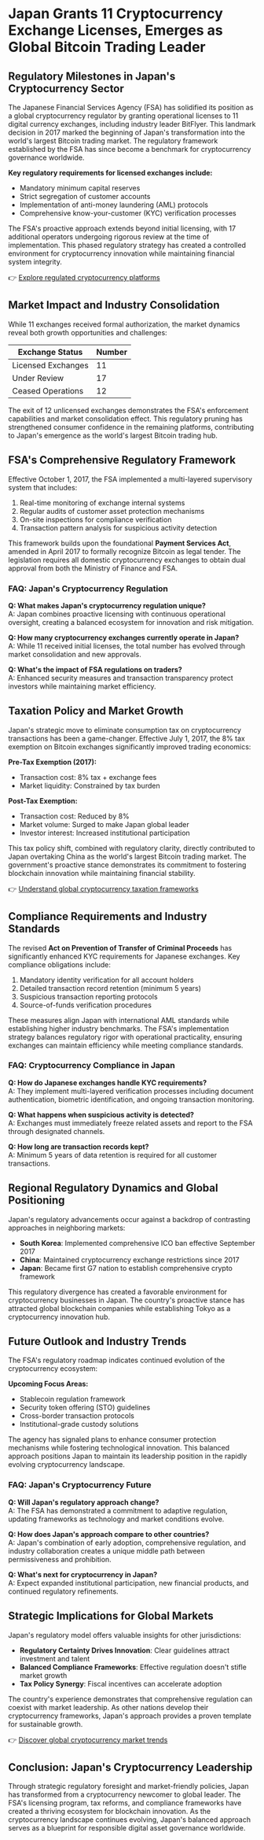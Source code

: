 # Japan Grants 11 Cryptocurrency Exchange Licenses, Emerges as Global Bitcoin Trading Leader

## Regulatory Milestones in Japan's Cryptocurrency Sector

The Japanese Financial Services Agency (FSA) has solidified its position as a global cryptocurrency regulator by granting operational licenses to 11 digital currency exchanges, including industry leader BitFlyer. This landmark decision in 2017 marked the beginning of Japan's transformation into the world's largest Bitcoin trading market. The regulatory framework established by the FSA has since become a benchmark for cryptocurrency governance worldwide.

**Key regulatory requirements for licensed exchanges include:**
- Mandatory minimum capital reserves
- Strict segregation of customer accounts
- Implementation of anti-money laundering (AML) protocols
- Comprehensive know-your-customer (KYC) verification processes

The FSA's proactive approach extends beyond initial licensing, with 17 additional operators undergoing rigorous review at the time of implementation. This phased regulatory strategy has created a controlled environment for cryptocurrency innovation while maintaining financial system integrity.

👉 [Explore regulated cryptocurrency platforms](https://bit.ly/okx-bonus)

## Market Impact and Industry Consolidation

While 11 exchanges received formal authorization, the market dynamics reveal both growth opportunities and challenges:

| Exchange Status | Number |
|------------------|--------|
| Licensed Exchanges | 11 |
| Under Review | 17 |
| Ceased Operations | 12 |

The exit of 12 unlicensed exchanges demonstrates the FSA's enforcement capabilities and market consolidation effect. This regulatory pruning has strengthened consumer confidence in the remaining platforms, contributing to Japan's emergence as the world's largest Bitcoin trading hub.

## FSA's Comprehensive Regulatory Framework

Effective October 1, 2017, the FSA implemented a multi-layered supervisory system that includes:
1. Real-time monitoring of exchange internal systems
2. Regular audits of customer asset protection mechanisms
3. On-site inspections for compliance verification
4. Transaction pattern analysis for suspicious activity detection

This framework builds upon the foundational **Payment Services Act**, amended in April 2017 to formally recognize Bitcoin as legal tender. The legislation requires all domestic cryptocurrency exchanges to obtain dual approval from both the Ministry of Finance and FSA.

### FAQ: Japan's Cryptocurrency Regulation
**Q: What makes Japan's cryptocurrency regulation unique?**  
A: Japan combines proactive licensing with continuous operational oversight, creating a balanced ecosystem for innovation and risk mitigation.

**Q: How many cryptocurrency exchanges currently operate in Japan?**  
A: While 11 received initial licenses, the total number has evolved through market consolidation and new approvals.

**Q: What's the impact of FSA regulations on traders?**  
A: Enhanced security measures and transaction transparency protect investors while maintaining market efficiency.

## Taxation Policy and Market Growth

Japan's strategic move to eliminate consumption tax on cryptocurrency transactions has been a game-changer. Effective July 1, 2017, the 8% tax exemption on Bitcoin exchanges significantly improved trading economics:

**Pre-Tax Exemption (2017):**
- Transaction cost: 8% tax + exchange fees
- Market liquidity: Constrained by tax burden

**Post-Tax Exemption:**
- Transaction cost: Reduced by 8%
- Market volume: Surged to make Japan global leader
- Investor interest: Increased institutional participation

This tax policy shift, combined with regulatory clarity, directly contributed to Japan overtaking China as the world's largest Bitcoin trading market. The government's proactive stance demonstrates its commitment to fostering blockchain innovation while maintaining financial stability.

👉 [Understand global cryptocurrency taxation frameworks](https://bit.ly/okx-bonus)

## Compliance Requirements and Industry Standards

The revised **Act on Prevention of Transfer of Criminal Proceeds** has significantly enhanced KYC requirements for Japanese exchanges. Key compliance obligations include:

1. Mandatory identity verification for all account holders
2. Detailed transaction record retention (minimum 5 years)
3. Suspicious transaction reporting protocols
4. Source-of-funds verification procedures

These measures align Japan with international AML standards while establishing higher industry benchmarks. The FSA's implementation strategy balances regulatory rigor with operational practicality, ensuring exchanges can maintain efficiency while meeting compliance standards.

### FAQ: Cryptocurrency Compliance in Japan
**Q: How do Japanese exchanges handle KYC requirements?**  
A: They implement multi-layered verification processes including document authentication, biometric identification, and ongoing transaction monitoring.

**Q: What happens when suspicious activity is detected?**  
A: Exchanges must immediately freeze related assets and report to the FSA through designated channels.

**Q: How long are transaction records kept?**  
A: Minimum 5 years of data retention is required for all customer transactions.

## Regional Regulatory Dynamics and Global Positioning

Japan's regulatory advancements occur against a backdrop of contrasting approaches in neighboring markets:
- **South Korea**: Implemented comprehensive ICO ban effective September 2017
- **China**: Maintained cryptocurrency exchange restrictions since 2017
- **Japan**: Became first G7 nation to establish comprehensive crypto framework

This regulatory divergence has created a favorable environment for cryptocurrency businesses in Japan. The country's proactive stance has attracted global blockchain companies while establishing Tokyo as a cryptocurrency innovation hub.

## Future Outlook and Industry Trends

The FSA's regulatory roadmap indicates continued evolution of the cryptocurrency ecosystem:

**Upcoming Focus Areas:**
- Stablecoin regulation framework
- Security token offering (STO) guidelines
- Cross-border transaction protocols
- Institutional-grade custody solutions

The agency has signaled plans to enhance consumer protection mechanisms while fostering technological innovation. This balanced approach positions Japan to maintain its leadership position in the rapidly evolving cryptocurrency landscape.

### FAQ: Japan's Cryptocurrency Future
**Q: Will Japan's regulatory approach change?**  
A: The FSA has demonstrated a commitment to adaptive regulation, updating frameworks as technology and market conditions evolve.

**Q: How does Japan's approach compare to other countries?**  
A: Japan's combination of early adoption, comprehensive regulation, and industry collaboration creates a unique middle path between permissiveness and prohibition.

**Q: What's next for cryptocurrency in Japan?**  
A: Expect expanded institutional participation, new financial products, and continued regulatory refinements.

## Strategic Implications for Global Markets

Japan's regulatory model offers valuable insights for other jurisdictions:
- **Regulatory Certainty Drives Innovation**: Clear guidelines attract investment and talent
- **Balanced Compliance Frameworks**: Effective regulation doesn't stifle market growth
- **Tax Policy Synergy**: Fiscal incentives can accelerate adoption

The country's experience demonstrates that comprehensive regulation can coexist with market leadership. As other nations develop their cryptocurrency frameworks, Japan's approach provides a proven template for sustainable growth.

👉 [Discover global cryptocurrency market trends](https://bit.ly/okx-bonus)

## Conclusion: Japan's Cryptocurrency Leadership

Through strategic regulatory foresight and market-friendly policies, Japan has transformed from a cryptocurrency newcomer to global leader. The FSA's licensing program, tax reforms, and compliance frameworks have created a thriving ecosystem for blockchain innovation. As the cryptocurrency landscape continues evolving, Japan's balanced approach serves as a blueprint for responsible digital asset governance worldwide.
